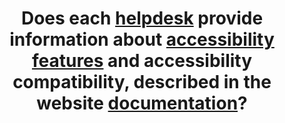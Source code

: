 ---
title: Does each [helpdesk](#helpdesk) provide information about [accessibility features](#accessibility-feature) and accessibility compatibility, described in the website [documentation](#documentation)?
---